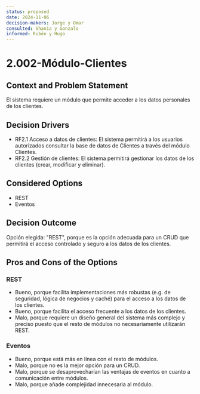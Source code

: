```yaml
---
status: proposed
date: 2024-11-06
decision-makers: Jorge y Omar
consulted: Shania y Gonzalo
informed: Rubén y Hugo
---
```


# 2.002-Módulo-Clientes

## Context and Problem Statement

El sistema requiere un módulo que permite acceder a los datos personales de los clientes.

## Decision Drivers

* RF2.1 Acceso a datos de clientes: El sistema permitirá a los usuarios autorizados consultar la base de datos de Clientes a través del módulo Clientes.
* RF2.2 Gestión  de clientes: El sistema permitirá gestionar los datos de los clientes (crear, modificar y eliminar).

## Considered Options

* REST
* Eventos

## Decision Outcome

Opción elegida: "REST", porque es la opción adecuada para un CRUD que permitirá el acceso controlado y seguro a los datos de los clientes.

## Pros and Cons of the Options

### REST

* Bueno, porque facilita implementaciones más robustas (e.g. de seguridad, lógica de negocios y caché) para el acceso a los datos de los clientes.
* Bueno, porque facilita el acceso frecuente a los datos de los clientes.
* Malo, porque requiere un diseño general del sistema más complejo y preciso puesto que el resto de módulos no necesariamente utilizarán REST.

### Eventos

* Bueno, porque está más en línea con el resto de módulos.
* Malo, porque no es la mejor opción para un CRUD.
* Malo, porque se desaprovecharían las ventajas de eventos en cuanto a comunicación entre módulos.
* Malo, porque añade complejidad innecesaria al módulo.
